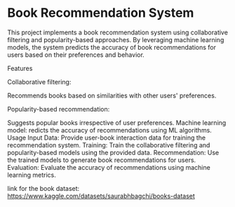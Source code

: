 # Book Recommendation System


This project implements a book recommendation system using collaborative filtering and popularity-based approaches. By leveraging machine learning models, the system predicts the accuracy of book recommendations for users based on their preferences and behavior.

Features

Collaborative filtering: 

Recommends books based on similarities with other users' preferences.

Popularity-based recommendation: 

Suggests popular books irrespective of user preferences.
Machine learning model: 
redicts the accuracy of recommendations using ML algorithms.
Usage
Input Data: 
Provide user-book interaction data for training the recommendation system.
Training:
Train the collaborative filtering and popularity-based models using the provided data.
Recommendation:
Use the trained models to generate book recommendations for users.
Evaluation:
Evaluate the accuracy of recommendations using machine learning metrics.

link for the book dataset: https://www.kaggle.com/datasets/saurabhbagchi/books-dataset
